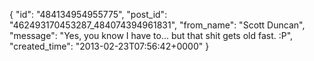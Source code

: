  {
   "id": "484134954955775",
   "post_id": "462493170453287_484074394961831",
   "from_name": "Scott Duncan",
   "message": "Yes, you know I have to... but that shit gets old fast. :P",
   "created_time": "2013-02-23T07:56:42+0000"
 }
